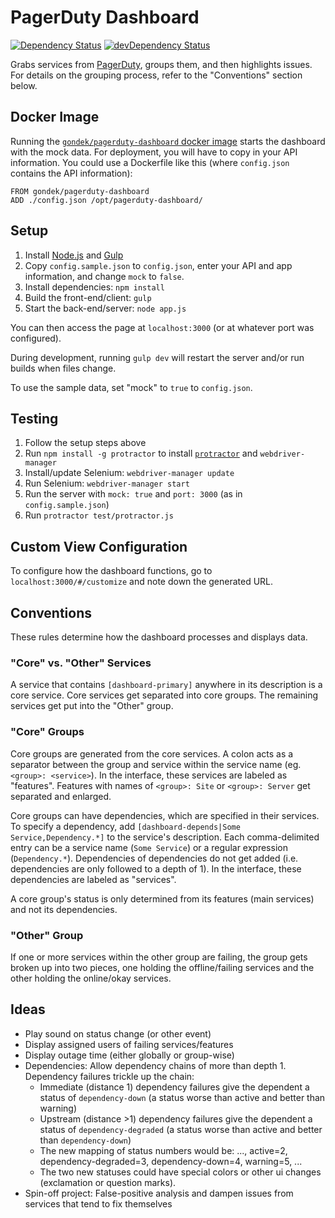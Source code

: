 PagerDuty Dashboard
=============================

[![Dependency Status](https://david-dm.org/gondek/pagerduty-dashboard.svg)](https://david-dm.org/gondek/pagerduty-dashboard)
[![devDependency Status](https://david-dm.org/gondek/pagerduty-dashboard/dev-status.svg)](https://david-dm.org/gondek/pagerduty-dashboard#info=devDependencies)

Grabs services from [PagerDuty](http://www.pagerduty.com/), groups them, and then highlights issues.
For details on the grouping process, refer to the "Conventions" section below.

## Docker Image

Running the [`gondek/pagerduty-dashboard` docker image](https://registry.hub.docker.com/u/gondek/pagerduty-dashboard/) starts the dashboard with the mock data. For deployment, you will have to copy in your API information. You could use a Dockerfile like this (where `config.json` contains the API information):

```
FROM gondek/pagerduty-dashboard
ADD ./config.json /opt/pagerduty-dashboard/
```

## Setup

1. Install [Node.js](https://nodejs.org/) and [Gulp](http://gulpjs.com/)
2. Copy `config.sample.json` to `config.json`, enter your API and app information, and change `mock` to `false`.
3. Install dependencies: `npm install`
4. Build the front-end/client: `gulp`
5. Start the back-end/server: `node app.js`

You can then access the page at `localhost:3000` (or at whatever port was configured).

During development, running `gulp dev` will restart the server and/or run builds when files change.

To use the sample data, set "mock" to `true` to `config.json`.

## Testing

1. Follow the setup steps above
2. Run `npm install -g protractor` to install [`protractor`](https://angular.github.io/protractor/) and `webdriver-manager`
3. Install/update Selenium: `webdriver-manager update`
4. Run Selenium: `webdriver-manager start`
5. Run the server with `mock: true` and `port: 3000` (as in `config.sample.json`)
6. Run `protractor test/protractor.js`

## Custom View Configuration

To configure how the dashboard functions, go to `localhost:3000/#/customize` and note down the generated URL.

## Conventions

These rules determine how the dashboard processes and displays data.

### "Core" vs. "Other" Services

A service that contains `[dashboard-primary]` anywhere in its description is a core service. Core services get separated into core groups. The remaining services get put into the "Other" group.

### "Core" Groups

Core groups are generated from the core services. A colon acts as a separator between the group and service within the service name (eg. `<group>: <service>`). In the interface, these services are labeled as "features". Features with names of `<group>: Site` or `<group>: Server` get separated and enlarged.

Core groups can have dependencies, which are specified in their services. To specify a dependency, add `[dashboard-depends|Some Service,Dependency.*]` to the service's description. Each comma-delimited entry can be a service name (`Some Service`) or a regular expression (`Dependency.*`). Dependencies of dependencies do not get added (i.e. dependencies are only followed to a depth of 1). In the interface, these dependencies are labeled as "services".

A core group's status is only determined from its features (main services) and not its dependencies.

### "Other" Group

If one or more services within the other group are failing, the group gets broken up into two pieces, one holding the offline/failing services and the other holding the online/okay services.

## Ideas

- Play sound on status change (or other event)
- Display assigned users of failing services/features
- Display outage time (either globally or group-wise)
- Dependencies: Allow dependency chains of more than depth 1. Dependency failures trickle up the chain:
  - Immediate (distance 1) dependency failures give the dependent a status of `dependency-down` (a status worse than active and better than warning)
  - Upstream (distance >1) dependency failures give the dependent a status of `dependency-degraded` (a status worse than active and better than `dependency-down`)
  - The new mapping of status numbers would be: ..., active=2, dependency-degraded=3, dependency-down=4, warning=5, ...
  - The two new statuses could have special colors or other ui changes (exclamation or question marks).
- Spin-off project: False-positive analysis and dampen issues from services that tend to fix themselves
